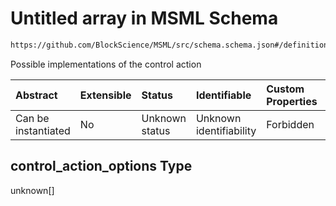 # Untitled array in MSML Schema

```txt
https://github.com/BlockScience/MSML/src/schema.schema.json#/definitions/ControlAction/properties/control_action_options
```

Possible implementations of the control action

| Abstract            | Extensible | Status         | Identifiable            | Custom Properties | Additional Properties | Access Restrictions | Defined In                                                                                    |
| :------------------ | :--------- | :------------- | :---------------------- | :---------------- | :-------------------- | :------------------ | :-------------------------------------------------------------------------------------------- |
| Can be instantiated | No         | Unknown status | Unknown identifiability | Forbidden         | Allowed               | none                | [schema.schema.json\*](../../out/math_spec_mapping/schema.schema.json "open original schema") |

## control\_action\_options Type

unknown\[]
